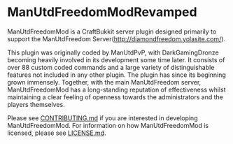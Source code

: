# ManUtdFreedomModRevamped #

ManUtdFreedomMod is a CraftBukkit server plugin designed primarily to support the ManUtdFreedom Server(http://diamondfreedom.yolasite.com/). 

This plugin was originally coded by ManUtdPvP, with DarkGamingDronze becoming heavily involved in its development some time later. It consists of over 88 custom coded commands and a large variety of distinguishable features not included in any other plugin. The plugin has since its beginning grown immensely. Together, with the main ManUtdFreedom server, ManUtdFreedomMod has a long-standing reputation of effectiveness whilst maintaining a clear feeling of openness towards the administrators and the players themselves.

Please see [CONTRIBUTING.md](CONTRIBUTING.md) if you are interested in developing ManUtdFreedomMod. For information on how ManUtdFreedomMod is licensed, please see [LICENSE.md](LICENSE.md).
